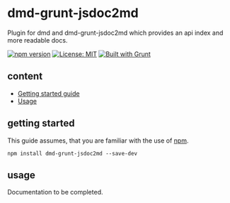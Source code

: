 # dmd-grunt-jsdoc2md
Plugin for dmd and dmd-grunt-jsdoc2md which provides an api index and more readable docs.  

[![npm version](https://img.shields.io/npm/v/dmd-grunt-jsdoc2md?color=blue)](https://www.npmjs.com/package/dmd-grunt-jsdoc2md)
[![License: MIT](https://img.shields.io/badge/License-MIT-blue.svg)](https://opensource.org/licenses/MIT)
[![Built with Grunt](https://cdn.gruntjs.com/builtwith.svg)](https://gruntjs.com/)

## content ##

* [Getting started guide](#getting-started)
* [Usage](#usage)

## getting started ##

This guide assumes, that you are familiar with the use of [npm](https://npmjs.com "Homepage of npm").

<code>npm install dmd-grunt-jsdoc2md --save-dev</code>

## usage ##

Documentation to be completed.
